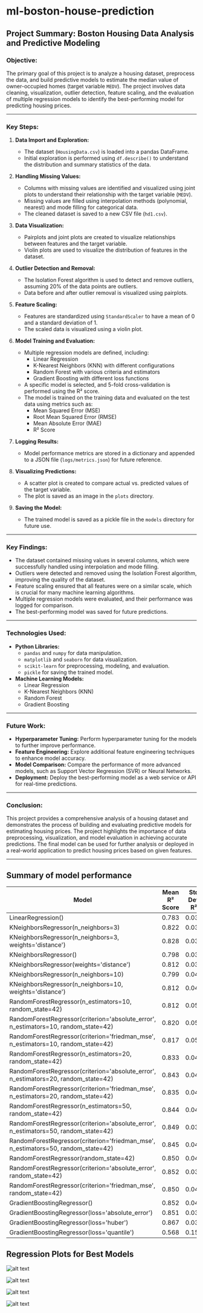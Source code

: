# ml-boston-house-prediction


## Project Summary: Boston Housing Data Analysis and Predictive Modeling

### **Objective:**
The primary goal of this project is to analyze a housing dataset, preprocess the data, and build predictive models to estimate the median value of owner-occupied homes (target variable `MEDV`). The project involves data cleaning, visualization, outlier detection, feature scaling, and the evaluation of multiple regression models to identify the best-performing model for predicting housing prices.

---

### **Key Steps:**

1. **Data Import and Exploration:**
   - The dataset (`HousingData.csv`) is loaded into a pandas DataFrame.
   - Initial exploration is performed using `df.describe()` to understand the distribution and summary statistics of the data.

2. **Handling Missing Values:**
   - Columns with missing values are identified and visualized using joint plots to understand their relationship with the target variable (`MEDV`).
   - Missing values are filled using interpolation methods (polynomial, nearest) and mode filling for categorical data.
   - The cleaned dataset is saved to a new CSV file (`hd1.csv`).

3. **Data Visualization:**
   - Pairplots and joint plots are created to visualize relationships between features and the target variable.
   - Violin plots are used to visualize the distribution of features in the dataset.

4. **Outlier Detection and Removal:**
   - The Isolation Forest algorithm is used to detect and remove outliers, assuming 20% of the data points are outliers.
   - Data before and after outlier removal is visualized using pairplots.

5. **Feature Scaling:**
   - Features are standardized using `StandardScaler` to have a mean of 0 and a standard deviation of 1.
   - The scaled data is visualized using a violin plot.

6. **Model Training and Evaluation:**
   - Multiple regression models are defined, including:
     - Linear Regression
     - K-Nearest Neighbors (KNN) with different configurations
     - Random Forest with various criteria and estimators
     - Gradient Boosting with different loss functions
   - A specific model is selected, and 5-fold cross-validation is performed using the R² score.
   - The model is trained on the training data and evaluated on the test data using metrics such as:
     - Mean Squared Error (MSE)
     - Root Mean Squared Error (RMSE)
     - Mean Absolute Error (MAE)
     - R² Score

7. **Logging Results:**
   - Model performance metrics are stored in a dictionary and appended to a JSON file (`logs/metrics.json`) for future reference.

8. **Visualizing Predictions:**
   - A scatter plot is created to compare actual vs. predicted values of the target variable.
   - The plot is saved as an image in the `plots` directory.

9. **Saving the Model:**
   - The trained model is saved as a pickle file in the `models` directory for future use.

---

### **Key Findings:**
- The dataset contained missing values in several columns, which were successfully handled using interpolation and mode filling.
- Outliers were detected and removed using the Isolation Forest algorithm, improving the quality of the dataset.
- Feature scaling ensured that all features were on a similar scale, which is crucial for many machine learning algorithms.
- Multiple regression models were evaluated, and their performance was logged for comparison.
- The best-performing model was saved for future predictions.

---

### **Technologies Used:**
- **Python Libraries:**
  - `pandas` and `numpy` for data manipulation.
  - `matplotlib` and `seaborn` for data visualization.
  - `scikit-learn` for preprocessing, modeling, and evaluation.
  - `pickle` for saving the trained model.
- **Machine Learning Models:**
  - Linear Regression
  - K-Nearest Neighbors (KNN)
  - Random Forest
  - Gradient Boosting

---

### **Future Work:**
- **Hyperparameter Tuning:** Perform hyperparameter tuning for the models to further improve performance.
- **Feature Engineering:** Explore additional feature engineering techniques to enhance model accuracy.
- **Model Comparison:** Compare the performance of more advanced models, such as Support Vector Regression (SVR) or Neural Networks.
- **Deployment:** Deploy the best-performing model as a web service or API for real-time predictions.

---

### **Conclusion:**
This project provides a comprehensive analysis of a housing dataset and demonstrates the process of building and evaluating predictive models for estimating housing prices. The project highlights the importance of data preprocessing, visualization, and model evaluation in achieving accurate predictions. The final model can be used for further analysis or deployed in a real-world application to predict housing prices based on given features.


---

## Summary of model performance

| Model | Mean R² Score | Std Dev R² | MSE | RMSE | MAE | R² |
|---|---|---|---|---|---|---|
| LinearRegression() | 0.783 | 0.032 | 11.068 | 3.327 | 2.553 | 0.76 |
| KNeighborsRegressor(n_neighbors=3) | 0.822 | 0.033 | 10.841 | 3.293 | 2.16 | 0.76 |
| KNeighborsRegressor(n_neighbors=3, weights='distance') | 0.828 | 0.030 | 10.663 | 3.265 | 2.074 | 0.77 |
| KNeighborsRegressor() | 0.798 | 0.038 | 11.862 | 3.444 | 2.241 | 0.74 |
| KNeighborsRegressor(weights='distance') | 0.812 | 0.033 | 11.022 | 3.320 | 2.106 | 0.76 |
| KNeighborsRegressor(n_neighbors=10) | 0.799 | 0.043 | 11.885 | 3.447 | 2.410 | 0.74 |
| KNeighborsRegressor(n_neighbors=10, weights='distance') | 0.812 | 0.040 | 10.915 | 3.304 | 2.226 | 0.76 |
| RandomForestRegressor(n_estimators=10, random_state=42) | 0.812 | 0.053 | 8.684 | 2.947 | 2.092 | 0.81 |
| RandomForestRegressor(criterion='absolute_error', n_estimators=10, random_state=42) | 0.820 | 0.054 | 8.465 | 2.909 | 2.086 | 0.82 |
| RandomForestRegressor(criterion='friedman_mse', n_estimators=10, random_state=42) | 0.817 | 0.050 | 8.908 | 2.985 | 2.132 | 0.81 |
| RandomForestRegressor(n_estimators=20, random_state=42) | 0.833 | 0.045 | 8.209 | 2.865 | 2.100 | 0.82 |
| RandomForestRegressor(criterion='absolute_error', n_estimators=20, random_state=42) | 0.843 | 0.040 | 7.652 | 2.766 | 1.983 | 0.83 |
| RandomForestRegressor(criterion='friedman_mse', n_estimators=20, random_state=42) | 0.835 | 0.047 | 8.150 | 2.855 | 2.095 | 0.82 |
| RandomForestRegressor(n_estimators=50, random_state=42) | 0.844 | 0.040 | 7.253 | 2.693 | 1.978 | 0.84 |
| RandomForestRegressor(criterion='absolute_error', n_estimators=50, random_state=42) | 0.849 | 0.034 | 7.331 | 2.708 | 1.961 | 0.84 |
| RandomForestRegressor(criterion='friedman_mse', n_estimators=50, random_state=42) | 0.845 | 0.042 | 7.617 | 2.760 | 2.001 | 0.83 |
| RandomForestRegressor(random_state=42) | 0.850 | 0.040 | 7.077 | 2.660 | 1.979 | 0.85 |
| RandomForestRegressor(criterion='absolute_error', random_state=42) | 0.852 | 0.039 | 7.301 | 2.702 | 1.995 | 0.84 |
| RandomForestRegressor(criterion='friedman_mse', random_state=42) | 0.850 | 0.040 | 7.176 | 2.679 | 1.969 | 0.84 |
| GradientBoostingRegressor() | 0.852 | 0.043 | 7.051 | 2.655 | 1.995 | 0.85 |
| GradientBoostingRegressor(loss='absolute_error') | 0.851 | 0.038 | 7.544 | 2.747 | 2.058 | 0.84 |
| GradientBoostingRegressor(loss='huber') | 0.867 | 0.037 | 6.724 | 2.593 | 1.834 | 0.85 |
| GradientBoostingRegressor(loss='quantile') | 0.568 | 0.150 | 18.626 | 4.316 | 3.541 | 0.60 |


## Regression Plots for Best Models

![alt text](plots/LinearRegression().png)

![alt text](plots/KNeighborsRegressor(weights='distance').png)

![alt text](plots/RandomForestRegressor(random_state=42).png)

![alt text](plots/GradientBoostingRegressor(loss='huber').png)

